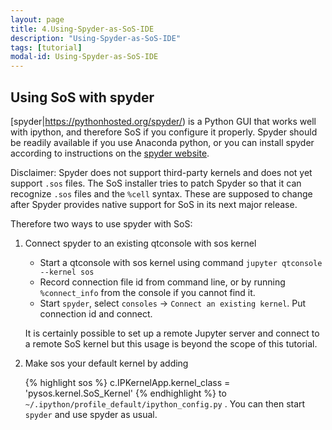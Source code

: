 ```yaml
---
layout: page
title: 4.Using-Spyder-as-SoS-IDE
description: "Using-Spyder-as-SoS-IDE"
tags: [tutorial]
modal-id: Using-Spyder-as-SoS-IDE
---
```



## Using SoS with spyder

[spyder|https://pythonhosted.org/spyder/) is a Python GUI that works well with ipython, and therefore SoS if you configure it properly. Spyder should be readily available if you use Anaconda python, or you can install spyder according to instructions on the [spyder website](https://pythonhosted.org/spyder/).

Disclaimer: Spyder does not support third-party kernels and does not yet support `.sos` files. The SoS installer tries to patch Spyder so that it can recognize `.sos` files and the `%cell` syntax. These are supposed to change after Spyder provides native support for SoS in its next major release.

Therefore two ways to use spyder with SoS:

1. Connect spyder to an existing qtconsole with sos kernel

    * Start a qtconsole with sos kernel using command `jupyter qtconsole --kernel sos`
    * Record connection file id from command line, or by running `%connect_info` from the console if you cannot find it.
    * Start `spyder`, select `consoles` -> `Connect an existing kernel`. Put connection id and connect.

   It is certainly possible to set up a remote Jupyter server and connect to a remote SoS kernel but this usage is beyond the scope of this tutorial.

2. Make sos your default kernel by adding 

    {% highlight sos %}
    c.IPKernelApp.kernel_class =  'pysos.kernel.SoS_Kernel'
    {% endhighlight %}
    to `~/.ipython/profile_default/ipython_config.py` . You can then start `spyder` and use spyder as usual.


